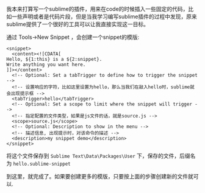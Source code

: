 我本来打算写一个sublime的插件，用来在code的时候插入一些固定的代码，比如一些声明或者是代码片段，但是当我学习编写sublime插件的过程中发现，原来sublime提供了一个很好的工具可以让我直接实现这一目标。

通过 Tools->New Snippet ，会创建一个snippet的模版:

```
<snippet>
  <content><![CDATA[
Hello, ${1:this} is a ${2:snippet}.
Write anything you want here.
]]></content>
  <!-- Optional: Set a tabTrigger to define how to trigger the snippet -->
  <!-- 设置响应的字符，比如这里设置为hello，那么当我们在敲入hello时，sublime就会出现提示框 -->
  <tabTrigger>hello</tabTrigger>
  <!-- Optional: Set a scope to limit where the snippet will trigger -->
  <!-- 指定配置的文件类型，如果是js文件的话，就是source.js -->
  <scope>source.js</scope>
  <!-- Optional: Description to show in the menu -->
  <!-- 描述信息, 出现提示时，对该命令的描述 -->
  <description>my snippet demo</description>
</snippet>
```

将这个文件保存到 `Sublime Text\Data\Packages\User` 下，保存的文件，后缀名为 `hello.sublime-snippet`

到这里，就完成了。如果要创建更多的模版，只要按上面的步骤创建新的文件就可以.

